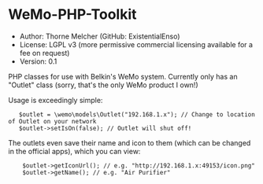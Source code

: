 WeMo-PHP-Toolkit
================

* Author: Thorne Melcher (GitHub: ExistentialEnso)
* License: LGPL v3 (more permissive commercial licensing available for a fee on request)
* Version: 0.1

PHP classes for use with Belkin's WeMo system. Currently only has an "Outlet" class (sorry, that's the only WeMo product
I own!)

Usage is exceedingly simple:

```
   $outlet = \wemo\models\Outlet("192.168.1.x"); // Change to location of Outlet on your network
   $outlet->setIsOn(false); // Outlet will shut off!
```

The outlets even save their name and icon to them (which can be changed in the official apps), which you can view:

```
    $outlet->getIconUrl(); // e.g. "http://192.168.1.x:49153/icon.png"
    $outlet->getName(); // e.g. "Air Purifier"
```